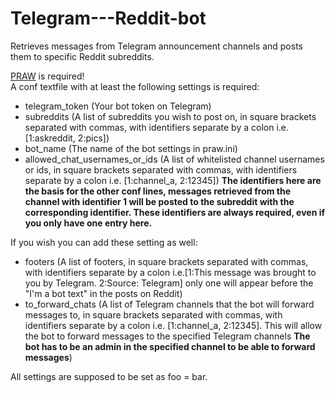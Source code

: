 # Telegram---Reddit-bot
Retrieves messages from Telegram announcement channels and posts them to specific Reddit subreddits.  

[PRAW](https://github.com/praw-dev/praw) is required!  
A conf textfile with at least the following settings is required:
- telegram_token (Your bot token on Telegram)
- subreddits (A list of subreddits you wish to post on, in square brackets separated with commas, with identifiers separate by a colon i.e. [1:askreddit, 2:pics])
- bot_name (The name of the bot settings in praw.ini)  
- allowed_chat_usernames_or_ids (A list of whitelisted channel usernames or ids, in square brackets separated with commas, with identifiers separate by a colon i.e. [1:channel_a, 2:12345]) **The identifiers here are the basis for the other conf lines, messages retrieved from the channel with identifier 1 will be posted to the subreddit with the corresponding identifier. These identifiers are always required, even if you only have one entry here.** 

If you wish you can add these setting as well:
- footers (A list of footers, in square brackets separated with commas, with identifiers separate by a colon i.e.[1:This message was brought to you by Telegram. 2:Source: Telegram] only one will appear before the "I'm a bot text" in the posts on Reddit)  
- to_forward_chats (A list of Telegram channels that the bot will forward messages to, in square brackets separated with commas, with identifiers separate by a colon i.e. [1:channel_a, 2:12345]. This will allow the bot to forward messages to the specified Telegram channels **The bot has to be an admin in the specified channel to be able to forward messages**)

All settings are supposed to be set as foo = bar.
